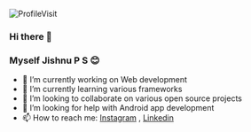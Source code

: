 ![ProfileVisit](http://hits.dwyl.com/psjishnu/psjishnu.svg)


### Hi there 👋

### Myself Jishnu P S 😊


- 🔭 I’m currently working on Web development
- 🌱 I’m currently learning various frameworks
- 👯 I’m looking to collaborate on various open source projects
- 🤔 I’m looking for help with Android app development 
- 📫 How to reach me: [Instagram](https://www.instagram.com/jishnupsreekumar/) , [Linkedin](https://www.linkedin.com/in/jishnupsreekumar/)
